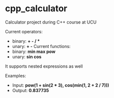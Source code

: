 # cpp_calculator
Calculator project during C++ course at UCU

Current operators:
- binary: <b>+ - / *</b>
- unary: <b>+ -</b>
Current functions:
- binary: <b>min max pow</b>
- unary: <b>sin cos</b>

It supports nested expressions as well

Examples:
- Input: <b>pow(1 + sin(2 * 3), cos(min(1, 2 + 2 / 7)))</b>
- Output: <b>0.837735</b>